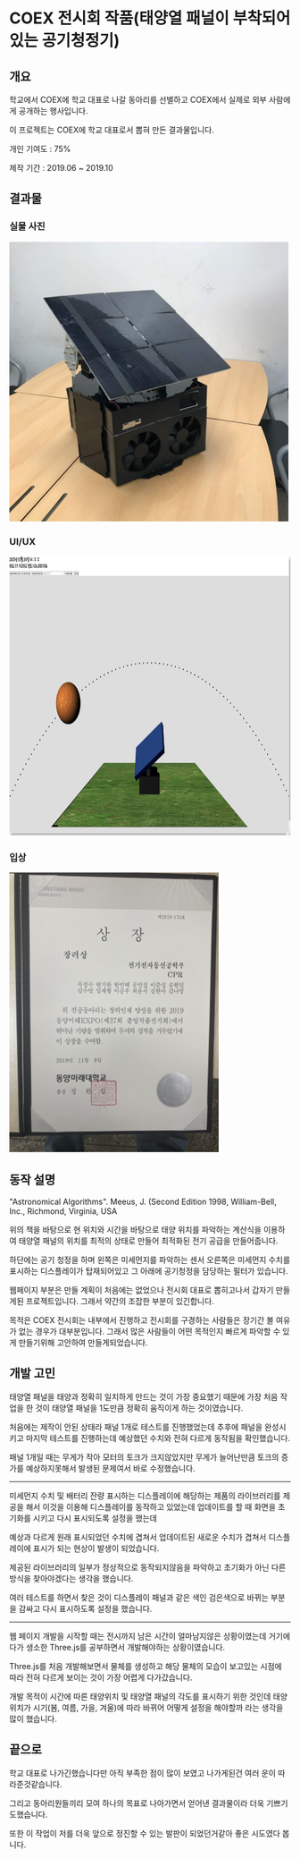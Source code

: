# COEX 전시회 작품(태양열 패널이 부착되어있는 공기청정기)

## 개요

학교에서 COEX에 학교 대표로 나갈 동아리를 선별하고 COEX에서 실제로 외부 사람에게 공개하는 행사입니다.

이 프로젝트는 COEX에 학교 대표로서 뽑혀 만든 결과물입니다.

개인 기여도 : 75%

제작 기간 : 2019.06 ~ 2019.10

## 결과물

### 실물 사진
<img src="https://github.com/seungwoo505/2019COEX/blob/master/ActualProduct.JPG" height="500"/>

### UI/UX
<img src="https://github.com/seungwoo505/2019COEX/blob/master/page.png" height="500"/>

### 입상
<img src="https://github.com/seungwoo505/2019COEX/blob/master/Winning.jpg" height="500"/>

## 동작 설명

"Astronomical Algorithms". Meeus, J. (Second Edition 1998, William-Bell, Inc., Richmond, Virginia, USA

위의 책을 바탕으로 현 위치와 시간을 바탕으로 태양 위치를 파악하는 계산식을 이용하여 태양열 패널의 위치를 최적의 상태로 만들어 최적화된 
전기 공급을 만들어줍니다.

하단에는 공기 청정을 하며 왼쪽은 미세먼지를 파악하는 센서 오른쪽은 미세먼지 수치를 표시하는 디스플레이가 탑재되어있고 그 아래에 공기청정을 담당하는 필터가 있습니다.

웹페이지 부분은 만들 계획이 처음에는 없었으나 전시회 대표로 뽑히고나서 갑자기 만들게된 프로젝트입니다. 그래서 약간의 조잡한 부분이 있긴합니다.

목적은 COEX 전시회는 내부에서 진행하고 전시회를 구경하는 사람들은 장기간 볼 여유가 없는 경우가 대부분입니다. 그래서 많은 사람들이 어떤 목적인지 빠르게 파악할 수 있게 만들기위해 고안하여 만들게되었습니다.

## 개발 고민

태양열 패널을 태양과 정확히 일치하게 만드는 것이 가장 중요했기 때문에 가장 처음 작업을 한 것이 태양열 패널을 1도만큼 정확히 움직이게 하는 것이였습니다.

처음에는 제작이 안된 상태라 패널 1개로 테스트를 진행했었는데 추후에 패널을 완성시키고 마지막 테스트를 진행하는데 예상했던 수치와 전혀 다르게 동작됨을 확인했습니다.

패널 1개일 때는 무게가 작아 모터의 토크가 크지않았지만 무게가 늘어난만큼 토크의 증가를 예상하지못해서 발생된 문제여서 바로 수정했습니다.

-------------------------------------------------------------------------------------------------------------------------------------------------------------

미세먼지 수치 및 배터리 잔량 표시하는 디스플레이에 해당하는 제품의 라이브러리를 제공을 해서 이것을 이용해 디스플레이를 동작하고 있었는데 업데이트를 할 때 화면을 초기화를 시키고 다시 표시되도록 설정을 했는데

예상과 다르게 원래 표시되었던 수치에 겹쳐서 업데이트된 새로운 수치가 겹쳐서 디스플레이에 표시가 되는 현상이 발생이 되었습니다.

제공된 라이브러리의 일부가 정상적으로 동작되지않음을 파악하고 초기화가 아닌 다른 방식을 찾아야겠다는 생각을 했습니다.

여러 테스트를 하면서 찾은 것이 디스플레이 패널과 같은 색인 검은색으로 바뀌는 부분을 감싸고 다시 표시하도록 설정을 했습니다.

--------------------------------------------------------------------------------------------------------------------------------------------------------------

웹 페이지 개발을 시작할 때는 전시까지 남은 시간이 얼마남지않은 상황이였는데 거기에다가 생소한 Three.js를 공부하면서 개발해야하는 상황이였습니다.

Three.js를 처음 개발해보면서 물체를 생성하고 해당 물체의 모습이 보고있는 시점에 따라 전혀 다르게 보이는 것이 가장 어렵게 다가갔습니다.

개발 목적이 시간에 따른 태양위치 및 태양열 패널의 각도를 표시하기 위한 것인데 태양 위치가 시기(봄, 여름, 가을, 겨울)에 따라 바뀌어 어떻게 설정을 해야할까 라는 생각을 많이 했습니다.

## 끝으로

학교 대표로 나가긴했습니다만 아직 부족한 점이 많이 보였고 나가게된건 여러 운이 따라준것같습니다.

그리고 동아리원들끼리 모여 하나의 목표로 나아가면서 얻어낸 결과물이라 더욱 기쁘기도했습니다.

또한 이 작업이 저를 더욱 앞으로 정진할 수 있는 발판이 되었던거같아 좋은 시도였다 봅니다.
